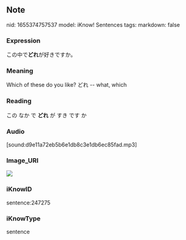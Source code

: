 ## Note
nid: 1655374757537
model: iKnow! Sentences
tags: 
markdown: false

### Expression
この中で<b>どれ</b>が好きですか。

### Meaning
Which of these do you like?
どれ -- what, which

### Reading
この なか で <b>どれ</b> が すき です か

### Audio
[sound:d9e11a72eb5b6e1db8c3e1db6ec85fad.mp3]

### Image_URI
<img src="4b03adc5c663110090362c9c6b00674d.jpg">

### iKnowID
sentence:247275

### iKnowType
sentence
